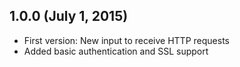 ## 1.0.0 (July 1, 2015)

* First version: New input to receive HTTP requests
* Added basic authentication and SSL support
